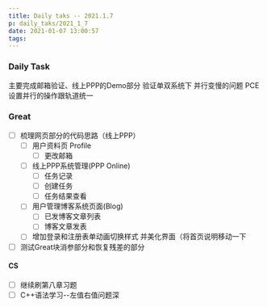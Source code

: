 ```yaml
---
title: Daily taks -- 2021.1.7
p: daily_taks/2021_1_7
date: 2021-01-07 13:00:57
tags:
---
```



### Daily Task
主要完成邮箱验证、线上PPP的Demo部分
验证单双系统下 并行变慢的问题
PCE设置并行的操作跟轨道统一

<!--more-->

### Great
* [ ] 梳理网页部分的代码思路（线上PPP）
    * [ ] 用户资料页 Profile 
        * [ ] 更改邮箱
    * [ ] 线上PPP系统管理(PPP Online)
        * [ ] 任务记录
        * [ ] 创建任务
        * [ ] 任务结果查看
    * [ ] 用户管理博客系统页面(Blog)
        * [ ] 已发博客文章列表
        * [ ] 博客文章发表
    * [ ] 增加登录和注册表单动画切换样式 并美化界面（将首页说明移动一下
* [ ] 测试Great块消参部分和恢复残差的部分

#### CS
* [ ] 继续刷第八章习题
* [ ] C++语法学习--左值右值问题深
